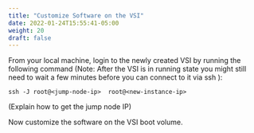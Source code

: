 ```yaml
---
title: "Customize Software on the VSI"
date: 2022-01-24T15:55:41-05:00
weight: 20
draft: false
---
```


From your local machine, login to the newly created VSI by running the following command (Note: After the VSI is in running state you might still need to wait a few minutes before you can connect to it via ssh
):

```
ssh -J root@<jump-node-ip>  root@<new-instance-ip>
```

(Explain how to get the jump node IP)

Now customize the software on the VSI boot volume.

